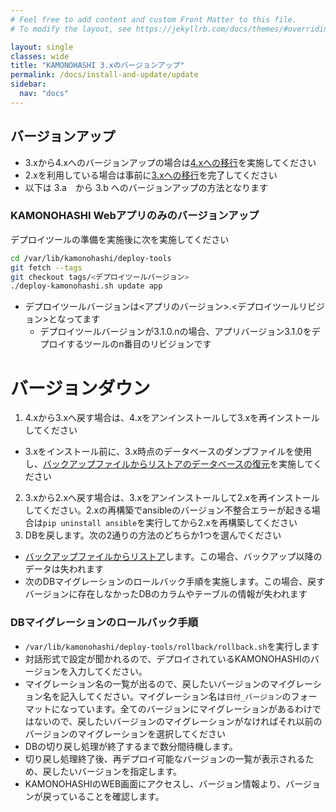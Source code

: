 ```yaml
---
# Feel free to add content and custom Front Matter to this file.
# To modify the layout, see https://jekyllrb.com/docs/themes/#overriding-theme-defaults

layout: single
classes: wide
title: "KAMONOHASHI 3.xのバージョンアップ"
permalink: /docs/install-and-update/update
sidebar:
  nav: "docs"
---
```


## バージョンアップ
* 3.xから4.xへのバージョンアップの場合は[4.xへの移行](/docs/install-and-update/migrate3xto4x)を実施してください
* 2.xを利用している場合は事前に[3.xへの移行](/docs/install-and-update/migrate2xto3x)を完了してください
* 以下は 3.a　から 3.b へのバージョンアップの方法となります

### KAMONOHASHI Webアプリのみのバージョンアップ

デプロイツールの準備を実施後に次を実施してください

```bash
cd /var/lib/kamonohashi/deploy-tools
git fetch --tags
git checkout tags/<デプロイツールバージョン>
./deploy-kamonohashi.sh update app
```

* デプロイツールバージョンは<アプリのバージョン>.<デプロイツールリビジョン>となってます
  * デプロイツールバージョンが3.1.0.nの場合、アプリバージョン3.1.0をデプロイするツールのn番目のリビジョンです

# バージョンダウン
1.  4.xから3.xへ戻す場合は、4.xをアンインストールして3.xを再インストールしてください
  * 3.xをインストール前に、3.x時点のデータベースのダンプファイルを使用し、[バックアップファイルからリストアのデータベースの復元](/docs/how-to/infra/#バックアップとリストア)を実施してください
2.  3.xから2.xへ戻す場合は、3.xをアンインストールして2.xを再インストールしてください。2.xの再構築でansibleのバージョン不整合エラーが起きる場合は`pip uninstall ansible`を実行してから2.xを再構築してください
3. DBを戻します。次の2通りの方法のどちらか1つを選んでください
  * [バックアップファイルからリストア](/docs/how-to/infra/#バックアップとリストア)します。この場合、バックアップ以降のデータは失われます
  * 次のDBマイグレーションのロールバック手順を実施します。この場合、戻すバージョンに存在しなかったDBのカラムやテーブルの情報が失われます
### DBマイグレーションのロールバック手順
  * `/var/lib/kamonohashi/deploy-tools/rollback/rollback.sh`を実行します
  * 対話形式で設定が聞かれるので、デプロイされているKAMONOHASHIのバージョンを入力してください。
  * マイグレーション名の一覧が出るので、戻したいバージョンのマイグレーション名を記入してください。マイグレーション名は`日付_バージョン`のフォーマットになっています。全てのバージョンにマイグレーションがあるわけではないので、戻したいバージョンのマイグレーションがなければそれ以前のバージョンのマイグレーションを選択してください
  * DBの切り戻し処理が終了するまで数分間待機します。
  * 切り戻し処理終了後、再デプロイ可能なバージョンの一覧が表示されるため、戻したいバージョンを指定します。
  * KAMONOHASHIのWEB画面にアクセスし、バージョン情報より、バージョンが戻っていることを確認します。